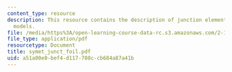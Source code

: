 ```yaml
---
content_type: resource
description: This resource contains the description of junction elements in network
  models.
file: /media/https%3A/open-learning-course-data-rc.s3.amazonaws.com/2-141-modeling-and-simulation-of-dynamic-systems-fall-2006/a51a00e0bef4d117708ccb684a87a41b_symet_junct_foil.pdf
file_type: application/pdf
resourcetype: Document
title: symet_junct_foil.pdf
uid: a51a00e0-bef4-d117-708c-cb684a87a41b
---
```

